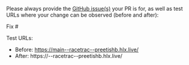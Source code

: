 Please always provide the [GitHub issue(s)](../issues) your PR is for, as well as test URLs where your change can be observed (before and after):

Fix #<gh-issue-id>

Test URLs:
- Before: https://main--racetrac--preetishb.hlx.live/
- After: https://<branch>--racetrac--preetishb.hlx.live/
